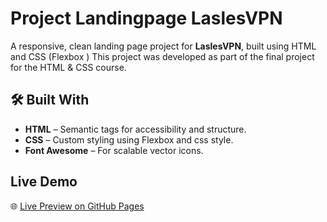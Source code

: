 # Project  Landingpage LaslesVPN 
A responsive, clean landing page project for **LaslesVPN**, built using  HTML and  CSS (Flexbox ) This project was developed as part of the final project for the HTML & CSS course.

 ## 🛠️ Built With

- **HTML** – Semantic tags for accessibility and structure.
- **CSS** – Custom styling using Flexbox and css style.
- **Font Awesome** – For scalable vector icons.

 ## Live Demo

🌐 [Live Preview on GitHub Pages](https://shahdomari.github.io/finalP/) 
